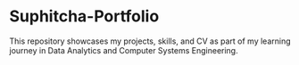 # Suphitcha-Portfolio
This repository showcases my projects, skills, and CV as part of my learning journey in Data Analytics and Computer Systems Engineering.
